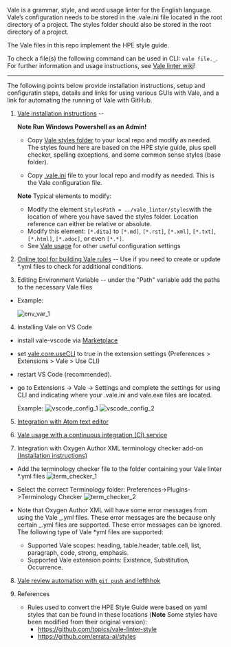 Vale is a grammar, style, and word usage linter for the English language. Vale’s configuration needs to be stored in the .vale.ini file located in the root directory of a project. The styles folder should also be stored in the root directory of a project.

The Vale files in this repo implement the HPE style guide.

To check a file(s) the following command can be used in CLI: `vale file._`. For further information and usage instructions, see [Vale linter wiki](https://github.hpe.com/eric-szegedi/vale_linter/wiki)!

------------------------------------------------------------------------------------------------------------------------------------------------------------------------------

The following points below provide installation instructions, setup and configuratin steps, details and links for using various GUIs with Vale, and a link for automating the running of Vale with GitHub. 

1. [Vale installation instructions](https://docs.errata.ai/vale/install) -- <b>
    
    **Note** Run Windows Powershell as an Admin!</b>

    - Copy [Vale styles folder](https://github.hpe.com/eric-szegedi/vale_linter/tree/master/styles) to your local repo and modify as needed. The styles found here are based on the HPE style guide, plus spell checker, spelling exceptions, and some common sense styles (base folder).
    
    - Copy [.vale.ini](https://github.hpe.com/eric-szegedi/vale_linter/blob/master/.vale.ini) file to your local repo and modify as needed. This is the Vale configuration file.
    
    **Note**  Typical elements to modify:
    - Modify the element `StylesPath = ../vale_linter/styles`with the location of where you have saved the styles folder. Location reference can either be relative or absolute.
    - Modify this element: `[*.dita]` to `[*.md]`, `[*.rst]`, `[*.xml]`, `[*.txt]`, `[*.html]`, `[*.adoc]`, or even `[*.*]`.
    - See [Vale usage](https://github.hpe.com/eric-szegedi/vale_linter/wiki/Vale-usage) for other useful configuration settings

2. [Online tool for building Vale rules](https://github.com/errata-ai/vale-studio) -- Use if you need to create or update \*.yml files to check for additional conditions.

3. Editing Environment Variable -- under the "Path" variable add the paths to the necessary Vale files

- Example:

  ![env_var_1](https://github.hpe.com/eric-szegedi/vale_linter/blob/master/images/environment_variables.png)

4. Installing Vale on VS Code

- install vale-vscode via [Marketplace](https://marketplace.visualstudio.com/items?itemName=errata-ai.vale-server)
- set [vale.core.useCLI](https://github.com/errata-ai/vale-vscode#settings) to true in the extension settings (Preferences > Extensions > Vale > Use CLI)
- restart VS Code (recommended).
- go to Extensions -> Vale -> Settings and complete the settings for using CLI and indicating where your .vale.ini and vale.exe files are located.

  Example:
  ![vscode_config_1](https://github.hpe.com/eric-szegedi/vale_linter/blob/master/images/vscode_config_1.png)
  ![vscode_config_2](https://github.hpe.com/eric-szegedi/vale_linter/blob/master/images/vscode_config_2.png)

5. [Integration with Atom text editor](https://atom.io/packages/atomic-vale)

6. [Vale usage with a continuous integration (CI) service](https://docs.errata.ai/vale/install#using-vale-with-a-continuous-integration-ci-service)

7. Integration with Oxygen Author XML terminology checker add-on [(Installation instructions)](https://www.oxygenxml.com/doc/versions/23.1/ug-editor/topics/terminology-checker-addon.html)

- Add the terminology checker file to the folder containing your Vale linter \*.yml files
  ![term_checker_1](https://github.hpe.com/eric-szegedi/vale_linter/blob/master/images/terminology_checker_file.png)
- Select the correct Terminology folder: Preferences->Plugins->Terminology Checker
  ![term_checker_2](https://github.hpe.com/eric-szegedi/vale_linter/blob/master/images/terminology_checker.png)
- Note that Oxygen Author XML will have some error messages from using the Vale _.yml files. These error messages are the because only certain _.yml files are supported. These error messages can be ignored. The following type of Vale \*yml files are supported:

  - Supported Vale scopes: heading, table.header, table.cell, list, paragraph, code, strong, emphasis.
  - Supported Vale extension points: Existence, Substitution, Occurrence.

8. [Vale review automation with `git push` and lefthhok](https://github.hpe.com/eric-szegedi/vale_linter/wiki/Automating-Vale-linter-checks-with-lefthook)

9. References
    - Rules used to convert the HPE Style Guide were based on yaml styles that can be found in these locations (**Note** Some styles have been modified from their original version):    
        - https://github.com/topics/vale-linter-style        
        - https://github.com/errata-ai/styles
